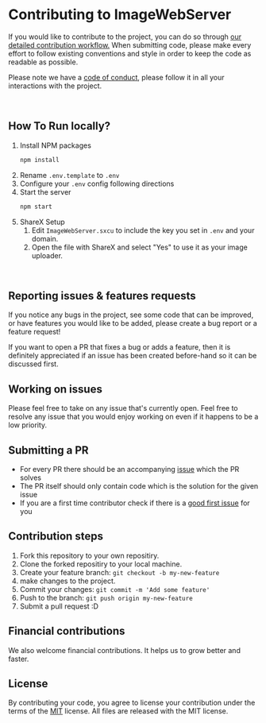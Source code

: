 # Contributing to ImageWebServer

If you would like to contribute to the project, you can do so through [our detailed contribution workflow.](#contribution-steps)
When submitting code, please make every effort to follow existing conventions and style in order to keep the code as readable as possible.

Please note we have a [code of conduct](https://github.com/N0ahMC/ImageWebServer/blob/main/CODE_OF_CONDUCT.md), please follow it in all your interactions with the project.

<br>

## How To Run locally?

1. Install NPM packages
   ```sh
   npm install
   ```
2. Rename `.env.template` to `.env`
3. Configure your `.env` config following directions
4. Start the server
   ```sh
   npm start
   ```
5. ShareX Setup
   1. Edit `ImageWebServer.sxcu` to include the key you set in `.env` and your domain.
   2. Open the file with ShareX and select "Yes" to use it as your image uploader.

<br>

## Reporting issues & features requests

If you notice any bugs in the project, see some code that can be improved, or have features you would like to be added, please create a bug report or a feature request!

If you want to open a PR that fixes a bug or adds a feature, then it is definitely appreciated if an issue has been created before-hand so it can be discussed first.

## Working on issues

Please feel free to take on any issue that's currently open. Feel free to resolve any issue that you would enjoy working on even if it happens to be a low priority.

## Submitting a PR

- For every PR there should be an accompanying [issue](https://github.com/N0ahMC/ImageWebServer/issues) which the PR solves
- The PR itself should only contain code which is the solution for the given issue
- If you are a first time contributor check if there is a [good first issue](https://github.com/N0ahMC/ImageWebServer/labels/good%20first%20issue) for you

## Contribution steps

1. Fork this repository to your own repositiry.
2. Clone the forked repositiry to your local machine.
3. Create your feature branch: `git checkout -b my-new-feature`
4. make changes to the project.
5. Commit your changes: `git commit -m 'Add some feature'`
6. Push to the branch: `git push origin my-new-feature`
7. Submit a pull request :D

## Financial contributions

We also welcome financial contributions. It helps us to grow better and faster.

## License

By contributing your code, you agree to license your contribution under the terms of the [MIT](https://github.com/N0ahMC/ImageWebServer/blob/main/LICENSE) license.
All files are released with the MIT license.
